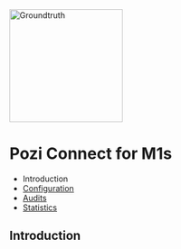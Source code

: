 <img src="http://i.imgur.com/TLMFPUa.png" alt="Groundtruth" width="200">

# Pozi Connect for M1s

* Introduction
* [Configuration](/poziconnect/m1s/configuration)
* [Audits](/poziconnect/m1s/audits)
* [Statistics](/poziconnect/m1/statistics)

## Introduction
